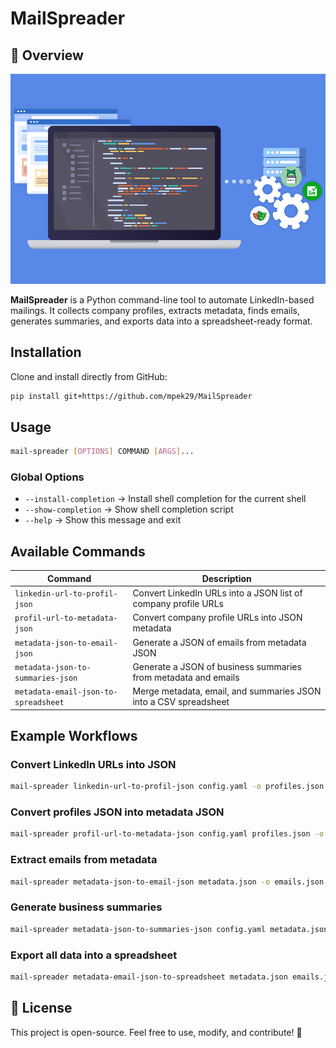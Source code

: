 # MailSpreader

## 🚀 Overview

![Main Preview](assets/img/main.png)

**MailSpreader** is a Python command-line tool to automate LinkedIn-based mailings.
It collects company profiles, extracts metadata, finds emails, generates summaries, and exports data into a spreadsheet-ready format.

## Installation

Clone and install directly from GitHub:

```bash
pip install git+https://github.com/mpek29/MailSpreader
```

## Usage

```bash
mail-spreader [OPTIONS] COMMAND [ARGS]...
```

### Global Options

* `--install-completion` → Install shell completion for the current shell
* `--show-completion` → Show shell completion script
* `--help` → Show this message and exit

## Available Commands

| Command                              | Description                                                      |
| ------------------------------------ | ---------------------------------------------------------------- |
| `linkedin-url-to-profil-json`        | Convert LinkedIn URLs into a JSON list of company profile URLs   |
| `profil-url-to-metadata-json`        | Convert company profile URLs into JSON metadata                  |
| `metadata-json-to-email-json`        | Generate a JSON of emails from metadata JSON                     |
| `metadata-json-to-summaries-json`    | Generate a JSON of business summaries from metadata and emails   |
| `metadata-email-json-to-spreadsheet` | Merge metadata, email, and summaries JSON into a CSV spreadsheet |

## Example Workflows

### Convert LinkedIn URLs into JSON

```bash
mail-spreader linkedin-url-to-profil-json config.yaml -o profiles.json
```

### Convert profiles JSON into metadata JSON

```bash
mail-spreader profil-url-to-metadata-json config.yaml profiles.json -o metadata.json
```

### Extract emails from metadata

```bash
mail-spreader metadata-json-to-email-json metadata.json -o emails.json
```

### Generate business summaries

```bash
mail-spreader metadata-json-to-summaries-json config.yaml metadata.json emails.json -o summaries.json
```

### Export all data into a spreadsheet

```bash
mail-spreader metadata-email-json-to-spreadsheet metadata.json emails.json summaries.json -o prospects.csv
```


## 🌟 License

This project is open-source. Feel free to use, modify, and contribute! 🚀
